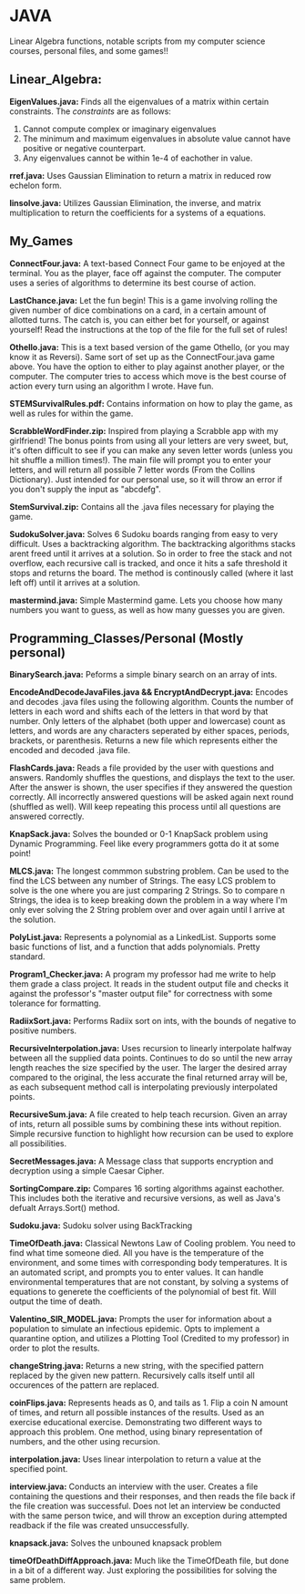 # JAVA
Linear Algebra functions, notable scripts from my computer science courses, personal files, and some games!!

## Linear_Algebra:
**EigenValues.java:** Finds all the eigenvalues of a matrix within certain constraints. The *constraints* are as follows:
1. Cannot compute complex or imaginary eigenvalues
2. The minimum and maximum eigenvalues in absolute value cannot have positive or negative counterpart.
3. Any eigenvalues cannot be within 1e-4 of eachother in value.

**rref.java:** Uses Gaussian Elimination to return a matrix in reduced row echelon form.

**linsolve.java:** Utilizes Gaussian Elimination, the inverse, and matrix multiplication to return the coefficients for a systems of a equations.

## My_Games
**ConnectFour.java:** A text-based Connect Four game to be enjoyed at the terminal. You as the player, face off against the computer. The computer uses a series of algorithms to determine its best course of action. 

**LastChance.java:** Let the fun begin! This is a game involving rolling the given number of dice combinations on a card, in a certain amount of allotted turns. The catch is, you can either bet for yourself, or against yourself! Read the instructions at the top of the file for the full set of rules!

**Othello.java:** This is a text based version of the game Othello, (or you may know it as Reversi). Same sort of set up as the ConnectFour.java game above. You have the option to either to play against another player, or the computer. The computer tries to access which move is the best course of action every turn using an algorithm I wrote. Have fun.

**STEMSurvivalRules.pdf:** Contains information on how to play the game, as well as rules for within the game. 

**ScrabbleWordFinder.zip:** Inspired from playing a Scrabble app with my girlfriend! The bonus points from using all your letters are very sweet, but, it's often difficult to see if you can make any seven letter words (unless you hit shuffle a million times!). The main file will prompt you to enter your letters, and will return all possible 7 letter words (From the Collins Dictionary). Just intended for our personal use, so it will throw an error if you don't supply the input as "abcdefg". 

**StemSurvival.zip:** Contains all the .java files necessary for playing the game.

**SudokuSolver.java:** Solves 6 Sudoku boards ranging from easy to very difficult. Uses a backtracking algorithm. The backtracking algorithms stacks arent freed until it arrives at a solution. So in order to free the stack and not overflow, each recursive call is tracked, and once it hits a safe threshold it stops and returns the board. The method is continously called (where it last left off) until it arrives at a solution.

**mastermind.java:** Simple Mastermind game. Lets you choose how many numbers you want to guess, as well as how many guesses you are given.

## Programming_Classes/Personal (Mostly personal)
**BinarySearch.java:** Peforms a simple binary search on an array of ints.

**EncodeAndDecodeJavaFiles.java && EncryptAndDecrypt.java:** Encodes and decodes .java files using the following algorithm. Counts the number of letters in each word and shifts each of the letters in that word by that number. Only letters of the alphabet (both upper and lowercase) count as letters, and words are any characters seperated by either spaces, periods, brackets, or parenthesis. Returns a new file which represents either the encoded and decoded .java file.

**FlashCards.java:** Reads a file provided by the user with questions and answers. Randomly shuffles the questions, and displays the text to the user. After the answer is shown, the user specifies if they answered the question correctly. All incorrectly answered questions will be asked again next round (shuffled as well). Will keep repeating this process until all questions are answered correctly.

**KnapSack.java:** Solves the bounded or 0-1 KnapSack problem using Dynamic Programming. Feel like every programmers gotta do it at some point!

**MLCS.java:** The longest commmon substring problem. Can be used to the find the LCS between any number of Strings. The easy LCS problem to solve is the one where you are just comparing 2 Strings. So to compare n Strings, the idea is to keep breaking down the problem in a way where I'm only ever solving the 2 String problem over and over again until I arrive at the solution.

**PolyList.java:** Represents a polynomial as a LinkedList. Supports some basic functions of list, and a function that adds polynomials. Pretty standard.

**Program1_Checker.java:** A program my professor had me write to help them grade a class project. It reads in the student output file and checks it against the professor's "master output file" for correctness with some tolerance for formatting.

**RadiixSort.java:** Performs Radiix sort on ints, with the bounds of negative to positive numbers.

**RecursiveInterpolation.java:** Uses recursion to linearly interpolate halfway between all the supplied data points. Continues to do so until the new array length reaches the size specified by the user. The larger the desired array compared to the original, the less accurate the final returned array will be, as each subsequent method call is interpolating previously interpolated points.

**RecursiveSum.java:** A file created to help teach recursion. Given an array of ints, return all possible sums by combining these ints without repition. Simple recursive function to highlight how recursion can be used to explore all possibilities.

**SecretMessages.java:** A Message class that supports encryption and decryption using a simple Caesar Cipher. 

**SortingCompare.zip:** Compares 16 sorting algorithms against eachother. This includes both the iterative and recursive versions, as well as Java's defualt Arrays.Sort() method.

**Sudoku.java:** Sudoku solver using BackTracking

**TimeOfDeath.java:** Classical Newtons Law of Cooling problem. You need to find what time someone died. All you have is the temperature of the environment, and some times with corresponding body temperatures. It is an automated script, and prompts you to enter values. It can handle environmental temperatures that are not constant, by solving a systems of equations to generete the coefficients of the polynomial of best fit. Will output the time of death.

**Valentino_SIR_MODEL.java:** Prompts the user for information about a population to simulate an infectious epidemic. Opts to implement a quarantine option, and utilizes a Plotting Tool (Credited to my professor) in order to plot the results.

**changeString.java:** Returns a new string, with the specified pattern replaced by the given new pattern. Recursively calls itself until all occurences of the pattern are replaced.

**coinFlips.java:** Represents heads as 0, and tails as 1. Flip a coin N amount of times, and return all possible instances of the results. Used as an exercise educational exercise. Demonstrating two different ways to approach this problem. One method, using binary representation of numbers, and the other using recursion. 

**interpolation.java:** Uses linear interpolation to return a value at the specified point.

**interview.java:** Conducts an interview with the user. Creates a file containing the questions and their responses, and then reads the file back if the file creation was successful. Does not let an interview be conducted with the same person twice, and will throw an exception during attempted readback if the file was created unsuccessfully. 

**knapsack.java:** Solves the unbouned knapsack problem

**timeOfDeathDiffApproach.java:** Much like the TimeOfDeath file, but done in a bit of a different way. Just exploring the possibilities for solving the same problem.
